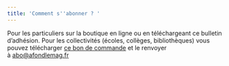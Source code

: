 ```yaml
---
title: 'Comment s''abonner ? '
---
```


Pour les particuliers sur la boutique en ligne ou en téléchargeant ce bulletin d’adhésion. Pour les collectivités (écoles, collèges, bibliothèques) vous pouvez télécharger [ce bon de commande]() et le renvoyer à [abo@afondlemag.fr](mailto:abo@afondlemag.fr)
